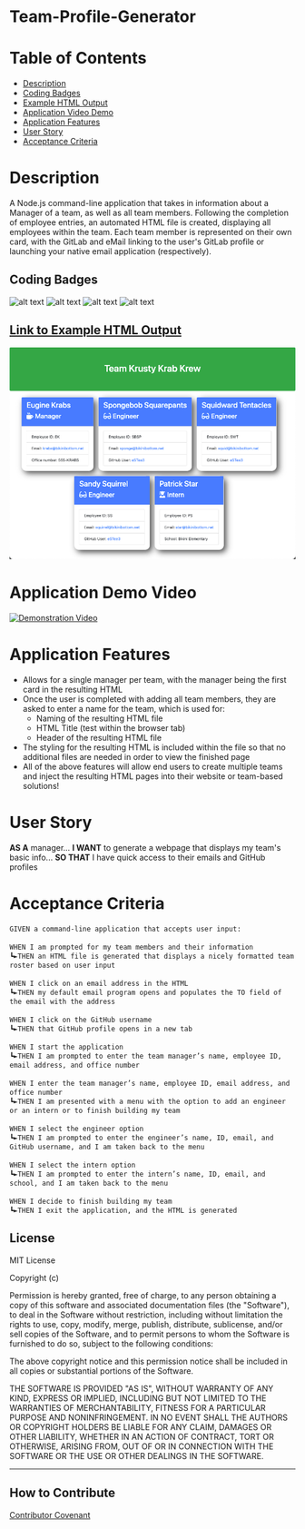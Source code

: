 # Team-Profile-Generator

# Table of Contents
- [Description](#description)
- [Coding Badges](#coding-badges)
- [Example HTML Output](#link-to-example-html-output)
- [Application Video Demo](#application-demo-video)
- [Application Features](#application-features)
- [User Story](#user-story)
- [Acceptance Criteria](#acceptance-criteria)

# Description
A Node.js command-line application that takes in information about a Manager of a team, as well as all team members.  Following the completion of employee entries, an automated HTML file is created, displaying all employees within the team.  Each team member is represented on their own card, with the GitLab and eMail linking to the user's GitLab profile or launching your native email application (respectively).

## Coding Badges
![alt text](https://img.shields.io/badge/JavaScript-.js-yellowgreen)
![alt text](https://img.shields.io/badge/HTML-.html-orange)
![alt text](https://img.shields.io/badge/CSS-.css-blue)
![alt text](https://img.shields.io/badge/Jest%20Test-.js-red)

## [Link to Example HTML Output](https://estee3.github.io/Team-Profile-Generator/)
![alt text](./assets/Updated%20Example%20HTML.png)

# Application Demo Video
[![Demonstration Video](https://img.youtube.com/vi/PD2yKSoZDUI/0.jpg)](https://www.youtube.com/watch?v=PD2yKSoZDUI)

# Application Features
- Allows for a single manager per team, with the manager being the first card in the resulting HTML
- Once the user is completed with adding all team members, they are asked to enter a name for the team, which is used for:
  - Naming of the resulting HTML file
  - HTML Title (test within the browser tab)
  - Header of the resulting HTML file
- The styling for the resulting HTML is included within the file so that no additional files are needed in order to view the finished page
- All of the above features will allow end users to create multiple teams and inject the resulting HTML pages into their website or team-based solutions!

# User Story
**AS A** manager... **I WANT** to generate a webpage that displays my team's basic info... **SO THAT** I have quick access to their emails and GitHub profiles

# Acceptance Criteria

```
GIVEN a command-line application that accepts user input:

WHEN I am prompted for my team members and their information
┗►THEN an HTML file is generated that displays a nicely formatted team roster based on user input

WHEN I click on an email address in the HTML
┗►THEN my default email program opens and populates the TO field of the email with the address

WHEN I click on the GitHub username
┗►THEN that GitHub profile opens in a new tab

WHEN I start the application
┗►THEN I am prompted to enter the team manager’s name, employee ID, email address, and office number

WHEN I enter the team manager’s name, employee ID, email address, and office number
┗►THEN I am presented with a menu with the option to add an engineer or an intern or to finish building my team

WHEN I select the engineer option
┗►THEN I am prompted to enter the engineer’s name, ID, email, and GitHub username, and I am taken back to the menu

WHEN I select the intern option
┗►THEN I am prompted to enter the intern’s name, ID, email, and school, and I am taken back to the menu

WHEN I decide to finish building my team
┗►THEN I exit the application, and the HTML is generated
```

## License

MIT License

Copyright (c)

Permission is hereby granted, free of charge, to any person obtaining a copy
of this software and associated documentation files (the "Software"), to deal
in the Software without restriction, including without limitation the rights
to use, copy, modify, merge, publish, distribute, sublicense, and/or sell
copies of the Software, and to permit persons to whom the Software is
furnished to do so, subject to the following conditions:

The above copyright notice and this permission notice shall be included in all
copies or substantial portions of the Software.

THE SOFTWARE IS PROVIDED "AS IS", WITHOUT WARRANTY OF ANY KIND, EXPRESS OR
IMPLIED, INCLUDING BUT NOT LIMITED TO THE WARRANTIES OF MERCHANTABILITY,
FITNESS FOR A PARTICULAR PURPOSE AND NONINFRINGEMENT. IN NO EVENT SHALL THE
AUTHORS OR COPYRIGHT HOLDERS BE LIABLE FOR ANY CLAIM, DAMAGES OR OTHER
LIABILITY, WHETHER IN AN ACTION OF CONTRACT, TORT OR OTHERWISE, ARISING FROM,
OUT OF OR IN CONNECTION WITH THE SOFTWARE OR THE USE OR OTHER DEALINGS IN THE
SOFTWARE.

---

## How to Contribute

[Contributor Covenant](https://www.contributor-covenant.org/)

